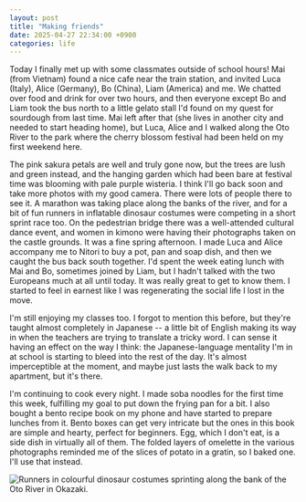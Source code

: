 ```yaml
---
layout: post
title: "Making friends"
date: 2025-04-27 22:34:00 +0900
categories: life
---
```


Today I finally met up with some classmates outside of school hours!
Mai (from Vietnam) found a nice cafe near the train station, and invited Luca (Italy), 
Alice (Germany), Bo (China), Liam (America) and me. We chatted over food and drink for
over two hours, and then everyone except Bo and Liam took the bus north to a little
gelato stall I'd found on my quest for sourdough from last time. Mai left after that
(she lives in another city and needed to start heading home), but Luca, Alice and I walked
along the Oto River to the park where the cherry blossom festival had been held on my
first weekend here.

The pink sakura petals are well and truly gone now, but the trees are lush and green
instead, and the hanging garden which had been bare at festival time was blooming with
pale purple wisteria. I think I'll go back soon and take more photos with my good camera.
There were lots of people there to see it. A marathon was taking place along the banks
of the river, and for a bit of fun runners in inflatable dinosaur costumes were competing
in a short sprint race too. On the pedestrian bridge there was a well-attended cultural dance
event, and women in kimono were having their photographs taken on the castle grounds. It was
a fine spring afternoon. I made Luca and Alice accompany me to Nitori to buy a pot, pan and
soap dish, and then we caught the bus back south together. I'd spent the week eating lunch
with Mai and Bo, sometimes joined by Liam, but I hadn't talked with the two Europeans much
at all until today. It was really great to get to know them. I started to feel in earnest
like I was regenerating the social life I lost in the move.

I'm still enjoying my classes too. I forgot to mention this before, but they're taught
almost completely in Japanese -- a little bit of English making its way in when the
teachers are trying to translate a tricky word. I can sense it having an effect on
the way I think: the Japanese-language mentality I'm in at school is starting to bleed
into the rest of the day. It's almost imperceptible at the moment, and maybe just lasts
the walk back to my apartment, but it's there.

I'm continuing to cook every night. I made soba noodles for the first time this
week, fulfilling my goal to put down the frying pan for a bit. I also
bought a bento recipe book on my phone and have started to prepare lunches from it.
Bento boxes can get very intricate but the ones in this book are simple and hearty,
perfect for beginners. Egg, which I don't eat, is a side dish in virtually all of them.
The folded layers of omelette in the various photographs reminded me of the
slices of potato in a gratin, so I baked one. I'll use that instead.

![Runners in colourful dinosaur costumes sprinting along the bank of the Oto River in Okazaki.](/images/250427_dinosaur-race.gif)
